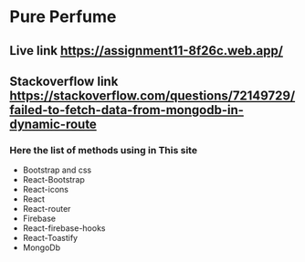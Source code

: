 # Pure Perfume

## Live link https://assignment11-8f26c.web.app/
## Stackoverflow link https://stackoverflow.com/questions/72149729/failed-to-fetch-data-from-mongodb-in-dynamic-route

### Here the list of methods using in This site
* Bootstrap and css
* React-Bootstrap
* React-icons
* React
* React-router
* Firebase
* React-firebase-hooks
* React-Toastify
* MongoDb